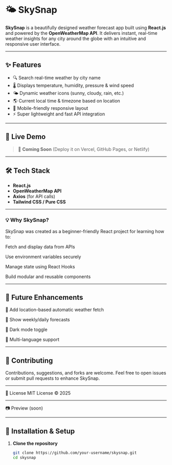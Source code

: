   
# 🌤️ SkySnap

**SkySnap** is a beautifully designed weather forecast app built using **React.js** and powered by the **OpenWeatherMap API**. It delivers instant, real-time weather insights for any city around the globe with an intuitive and responsive user interface.

---

## ✨ Features

- 🔍 Search real-time weather by city name
- 🌡️ Displays temperature, humidity, pressure & wind speed
- 🌤️ Dynamic weather icons (sunny, cloudy, rain, etc.)
- 🌎 Current local time & timezone based on location
- 📱 Mobile-friendly responsive layout
- ⚡ Super lightweight and fast API integration

---

## 🚀 Live Demo

> 🔗 **Coming Soon** (Deploy it on Vercel, GitHub Pages, or Netlify)

---

## 🛠️ Tech Stack

- **React.js**
- **OpenWeatherMap API**
- **Axios** (for API calls)
- **Tailwind CSS / Pure CSS**

---

### 💡 Why SkySnap?
SkySnap was created as a beginner-friendly React project for learning how to:

Fetch and display data from APIs

Use environment variables securely

Manage state using React Hooks

Build modular and reusable components

---

## 🧠 Future Enhancements
🔔 Add location-based automatic weather fetch

📅 Show weekly/daily forecasts

🌙 Dark mode toggle

💬 Multi-language support

--- 

## 🤝 Contributing
Contributions, suggestions, and forks are welcome. Feel free to open issues or submit pull requests to enhance SkySnap.

---

📄 License
MIT License
© 2025 

---
📷 Preview (soon)




---

## 🧩 Installation & Setup

1. **Clone the repository**
   ```bash
   git clone https://github.com/your-username/skysnap.git
   cd skysnap
